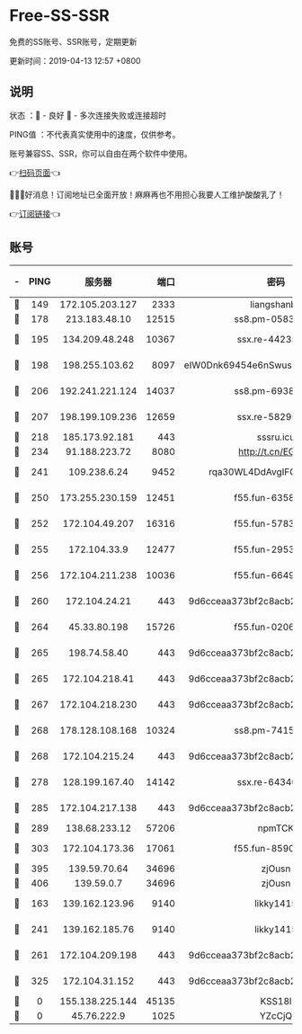 # Free-SS-SSR

免费的SS账号、SSR账号，定期更新

更新时间：2019-04-13 12:57 +0800

## 说明

状态     ：🙂 - 良好 🙁 - 多次连接失败或连接超时

PING值   ：不代表真实使用中的速度，仅供参考。

账号兼容SS、SSR，你可以自由在两个软件中使用。

👉[扫码页面](https://liesauer.github.io/Free-SS-SSR/)👈

🎉🎉🎉好消息！订阅地址已全面开放！麻麻再也不用担心我要人工维护酸酸乳了！

👉[订阅链接](https://www.liesauer.net/yogurt/subscribe?ACCESS_TOKEN=DAYxR3mMaZAsaqUb)👈

## 账号

|-|PING|服务器|端口|密码|加密方式|区域|
|:----:|:----:|:-----:|-----:|:----:|:----:|:----:|
|🙂|149|172.105.203.127|2333|liangshanbo|chacha20|JP|
|🙂|178|213.183.48.10|12515|ss8.pm-05839266|rc4-md5|RU|
|🙂|195|134.209.48.248|10367|ssx.re-44235297|aes-256-cfb|US|
|🙂|198|198.255.103.62|8097|eIW0Dnk69454e6nSwuspv9DmS201tQ0D|aes-256-cfb|US|
|🙂|206|192.241.221.124|14037|ss8.pm-69381959|aes-256-cfb|US|
|🙂|207|198.199.109.236|12659|ssx.re-58295058|aes-256-cfb|US|
|🙂|218|185.173.92.181|443|sssru.icu|rc4-md5|RU|
|🙂|234|91.188.223.72|8080|http://t.cn/EGJIyrl|rc4-md5|RU|
|🙂|241|109.238.6.24|9452|rqa30WL4DdAvgIFG6Fs3znzTa|aes-256-cfb|FR|
|🙂|250|173.255.230.159|12451|f55.fun-63588233|aes-256-cfb|US|
|🙂|252|172.104.49.207|16316|f55.fun-57839561|aes-256-cfb|SG|
|🙂|255|172.104.33.9|12477|f55.fun-29530390|aes-256-cfb|SG|
|🙂|256|172.104.211.238|10036|f55.fun-66495968|aes-256-cfb|US|
|🙂|260|172.104.24.21|443|9d6cceaa373bf2c8acb22e60b6a58be6|aes-256-cfb|US|
|🙂|264|45.33.80.198|15726|f55.fun-02063639|aes-256-cfb|US|
|🙂|265|198.74.58.40|443|9d6cceaa373bf2c8acb22e60b6a58be6|aes-256-cfb|US|
|🙂|265|172.104.218.41|443|9d6cceaa373bf2c8acb22e60b6a58be6|aes-256-cfb|US|
|🙂|267|172.104.218.230|443|9d6cceaa373bf2c8acb22e60b6a58be6|aes-256-cfb|US|
|🙂|268|178.128.108.168|10324|ss8.pm-74157467|aes-256-cfb|SG|
|🙂|268|172.104.215.24|443|9d6cceaa373bf2c8acb22e60b6a58be6|aes-256-cfb|US|
|🙂|278|128.199.167.40|14142|ssx.re-64340136|aes-256-cfb|SG|
|🙂|285|172.104.217.138|443|9d6cceaa373bf2c8acb22e60b6a58be6|aes-256-cfb|US|
|🙂|289|138.68.233.12|57206|npmTCK|rc4-md5|US|
|🙂|303|172.104.173.36|17061|f55.fun-85909162|aes-256-cfb|SG|
|🙂|395|139.59.70.64|34696|zjOusn|chacha20|IN|
|🙂|406|139.59.0.7|34696|zjOusn|chacha20|IN|
|🙂|163|139.162.123.96|9140|likky1415|aes-256-cfb|JP|
|🙂|241|139.162.185.76|9140|likky1415|aes-256-cfb|DE|
|🙂|261|172.104.209.198|443|9d6cceaa373bf2c8acb22e60b6a58be6|aes-256-cfb|US|
|🙂|325|172.104.31.152|443|9d6cceaa373bf2c8acb22e60b6a58be6|aes-256-cfb|US|
|🙁|0|155.138.225.144|45135|KSS18l|rc4-md5|US|
|🙁|0|45.76.222.9|1025|YZcCjQ|rc4-md5|JP|
